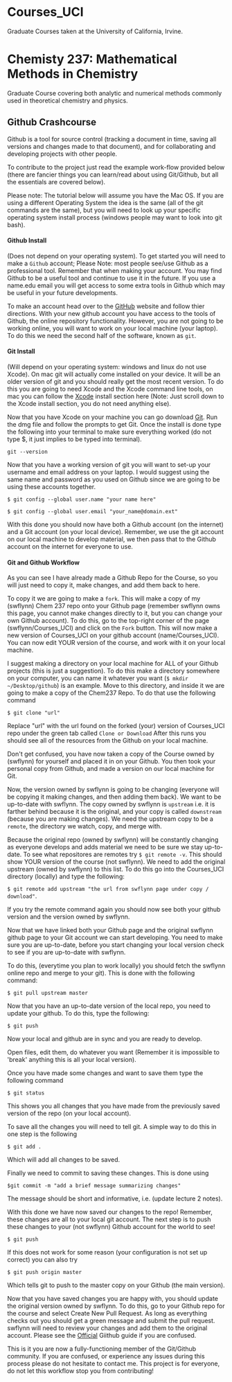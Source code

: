 # Courses_UCI
Graduate Courses taken at the University of California, Irvine. 

# Chemisty 237: Mathematical Methods in Chemistry
Graduate Course covering both analytic and numerical methods commonly used in theoretical chemistry and physics.

## Github Crashcourse
Github is a tool for source control (tracking a document in time, saving all versions and changes made to that document), and for collaborating and developing projects with other people.

To contribute to the project just read the example work-flow provided below (there are fancier things you can learn/read about using Git/Github, but all the essentials are covered below).

Please note: The tutorial below will assume you have the Mac OS.
If you are using a different Operating System the idea is the same (all of the git commands are the same), but you will need to look up your specific operating system install process (windows people may want to look into git bash).

#### Github Install
(Does not depend on your operating system).
To get started you will need to make a `Github` account; Please Note: most people see/use Github as a professional tool.
Remember that when making your account.
You may find Github to be a useful tool and continue to use it in the future.
If you use a name.edu email you will get access to some extra tools in Github which  may be useful in your future developments.

To make an account head over to the [GitHub](http://github.com) website and follow thier directions.
With your new github account you have access to the tools of Github, the online repository functionality.
However, you are not going to be working online, you will want to work on your local machine (your laptop).
To do this we need the second half of the software, known as `git`.

#### Git Install
(Will depend on your operating system: windows and linux do not use Xcode).
On mac git will actually come installed on your device.
It will be an older version of git and you should really get the most recent version.
To do this you are going to need Xcode and the Xcode command line tools, on mac you can follow the [Xcode](https://github.com/swflynn/fortran_tutorials/tree/master/fortran_crashcourse/00) install section here (Note: Just scroll down to the Xcode install section, you do not need anything else).

Now that you have Xcode on your machine you can go download [Git](https://git-scm.com/downloads).
Run the dmg file and follow the prompts to get Git.
Once the install is done type the following into your terminal to make sure everything worked (do not type $, it just implies to be typed into terminal).

`git --version`

Now that you have a working version of git you will want to set-up your username and email address on your laptop.
I would suggest using the same name and password as you used on Github since we are going to be using these accounts together.

`$ git config --global user.name "your name here"`

`$ git config --global user.email "your_name@domain.ext"`

With this done you should now have both a Github account (on the internet) and a Git account (on your local device).
Remember, we use the git account on our local machine to develop material, we then pass that to the Github account on the internet for everyone to use.

#### Git and Github Workflow
As you can see I have already made a Github Repo for the Course, so you will just need to copy it, make changes, and add them back to here.

To copy it we are going to make a `fork`.
This will make a copy of my (swflynn) Chem 237 repo onto your Github page (remember swflynn owns this page, you cannot make changes directly to it, but you can change your own Github account).
To do this, go to the top-right corner of the page (swflynn/Courses_UCI) and click on the `Fork` button.
This will now make a new  version of Courses_UCI on your github account (name/Courses_UCI).
You can now edit YOUR version of the course,  and work with it on your local machine.

I suggest making a directory on your local machine for ALL of your Github projects (this is just a suggestion).
To do this make a directory somewhere on your computer, you can name it whatever you want (`$ mkdir ~/Desktop/github`) is an example.
Move to this directory, and inside it we are going to make a copy of the Chem237 Repo.
To do that use the following command

`$ git clone "url"`

Replace "url" with the url found on the forked (your) version of Courses_UCI repo under the green tab called `Clone or Download`
After this runs you should see all of the resources from the Github on your local machine.

Don't get confused, you have now taken a copy of the Course owned by (swflynn) for yourself and placed it in on your Github.
You then took your personal copy from Github, and made a version on our local machine for Git.

Now, the version owned by swflynn is going to be changing (everyone will be copying it making changes, and then adding them back).
We want to be up-to-date with swflynn.
The copy owned by swflynn is `upstream` i.e. it is farther behind because it is the original, and your copy is called `downstream` (because you are making changes).
We need the upstream copy to be a `remote`, the directory we  watch, copy, and merge  with.

Because the original repo (owned by swflynn) will be constantly changing as everyone develops and adds material we need to be sure we stay up-to-date.
To see what repositores are remotes try `$ git remote -v`.
This should show YOUR version of the course (not swflynn).
We need to add the original upstream (owned by swflynn) to this list.
To do this go into the Courses_UCI directory (locally) and type the following:

`$ git remote add upstream "the url from swflynn page under copy / download"`.

If you try the remote command again you should now see both your github version and the version owned by swflynn.

Now that we have linked both your Github page and the original swflynn github page to your Git account we can start developing.
You need to make sure you are up-to-date, before you start changing your local version check to see if you are up-to-date with swflynn.

To do this, (everytime you plan to work locally) you should fetch the swflynn online repo and merge to your git).
This is done with the following command:

`$ git pull upstream master`

Now that you have an up-to-date version of the local repo, you need to update your github. To do this, type the following:

`$ git push`

Now your local and github are in sync and you are ready to develop.

Open files, edit them, do whatever you want (Remember it is impossible to 'break' anything this is all your local version).

Once you have made some changes  and want to save them type the following command

`$ git status`

This shows you all changes that you have made from the previously saved version of the repo (on your local account).

To save all the changes you will need to tell git.
A simple way to do this in one step is the following

`$ git add .`

Which will add all changes to be saved.

Finally we need to commit to saving these changes.
This is done using

`$git commit -m "add a brief message summarizing changes"`

The message should be short and informative, i.e. (update lecture 2 notes).

With this done we have now saved our changes to the repo!
Remember, these changes are all to your local git account.
The next step is to push these changes to your (not swflynn) Github account for the world to see!

`$ git push`

If this does not work for some reason (your configuration is not  set up correct) you can also try

`$ git push origin master`

Which tells git to push to the master copy on your Github (the main version).

Now that you have saved changes you are happy with, you should update the original version owned by swflynn.
To do this, go to your Github repo for the course and select Create New Pull Request.
As long as everything checks out you should get a green message and submit the pull request.
swflynn will need to review your changes and add them to the original account.
Please see the [Official](https://help.github.com/articles/creating-a-pull-request-from-a-fork/) Giithub guide if you are confused.

This is it you are now a fully-functioning member of the Git/Github community.
If you are confused, or experience any issues during this process please do not hesitate to contact me.
This project is for everyone, do not let this workflow stop you from contributing!


